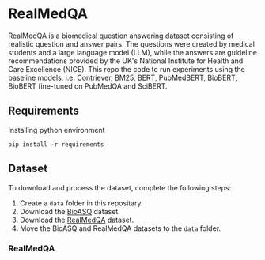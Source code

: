 # RealMedQA
RealMedQA is a biomedical question answering dataset consisting of realistic question and answer pairs. The questions were created by medical students and a large language model (LLM), while the answers are guideline recommendations provided by the UK's National Institute for Health and Care Excellence (NICE).  This repo the code to run experiments using the baseline models, i.e. Contriever, BM25, BERT, PubMedBERT, BioBERT, BioBERT fine-tuned on PubMedQA and SciBERT.

## Requirements
Installing python environment
```
pip install -r requirements
```

## Dataset
To download and process the dataset, complete the following steps:

1. Create a `data` folder in this repositary.
2. Download the [BioASQ]([BeIR/bioasq-generated-queries](https://huggingface.co/datasets/BeIR/bioasq-generated-queries)https://huggingface.co/datasets/BeIR/bioasq-generated-queries) dataset.
3. Download the [RealMedQA](https://huggingface.co/datasets/k2141255/RealMedQA) dataset.
4. Move the BioASQ and RealMedQA datasets to the `data` folder.

### RealMedQA
